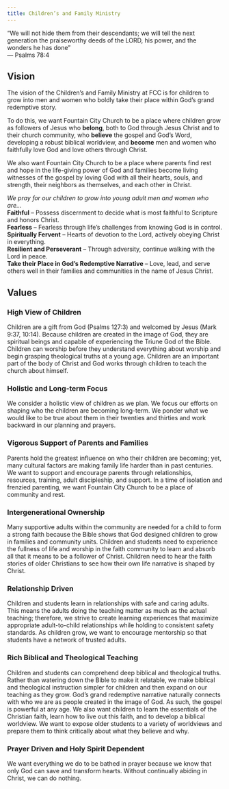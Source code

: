 ```yaml
---
title: Children’s and Family Ministry
---
```


“We will not hide them from their descendants; we will tell the next generation the praiseworthy deeds of the LORD, his power, and the wonders he has done”  
— Psalms 78:4

## Vision

The vision of the Children’s and Family Ministry at FCC is for children to grow into men and women who boldly take their place within God’s grand redemptive story. 

To do this, we want Fountain City Church to be a place where children grow as followers of Jesus who **belong**, both to God through Jesus Christ and to their church community, who **believe** the gospel and God’s Word, developing a robust biblical worldview, and **become** men and women who faithfully love God and love others through Christ. 

We also want Fountain City Church to be a place where parents find rest and hope in the life-giving power of God and  families become living witnesses of the gospel by loving God with all their hearts, souls, and strength, their neighbors as themselves, and each other in Christ.

_We pray for our children to grow into young adult men and women who are…_  
**Faithful** – Possess discernment to decide what is most faithful to Scripture and honors Christ.  
**Fearless** – Fearless through life’s challenges from knowing God is in control.  
**Spiritually Fervent** – Hearts of devotion to the Lord, actively obeying Christ in everything.  
**Resilient and Perseverant** – Through adversity, continue walking with the Lord in peace.  
**Take their Place in God’s Redemptive Narrative** – Love, lead, and serve others well in their families and communities in the name of Jesus Christ.

## Values

### High View of Children

Children are a gift from God (Psalms 127:3) and welcomed by Jesus (Mark 9:37, 10:14). Because children are created in the image of God, they are spiritual beings and capable of experiencing the Triune God of the Bible. Children can worship before they understand everything about worship and begin grasping theological truths at a young age. Children are an important part of the body of Christ and God works through children to teach the church about himself.

### Holistic and Long-term Focus

We consider a holistic view of children as we plan. We focus our efforts on shaping who the children are becoming long-term. We ponder what we would like to be true about them in their twenties and thirties and work backward in our planning and prayers.

### Vigorous Support of Parents and Families

Parents hold the greatest influence on who their children are becoming; yet, many cultural factors are making family life harder than in past centuries. We want to support and encourage parents through relationships, resources, training, adult discipleship, and support. In a time of isolation and frenzied parenting, we want Fountain City Church to be a place of community and rest.

### Intergenerational Ownership

Many supportive adults within the community are needed for a child to form a strong faith because the Bible shows that God designed children to grow in families and community units. Children and students need to experience the fullness of life and worship in the faith community to learn and absorb all that it means to be a follower of Christ. Children need to hear the faith stories of older Christians to see how their own life narrative is shaped by Christ.

### Relationship Driven

Children and students learn in relationships with safe and caring adults. This means the adults doing the teaching matter as much as the actual teaching; therefore, we strive to create learning experiences that maximize appropriate adult-to-child relationships while holding to consistent safety standards. As children grow, we want to encourage mentorship so that students have a network of trusted adults.

### Rich Biblical and Theological Teaching

Children and students can comprehend deep biblical and theological truths. Rather than watering down the Bible to make it relatable, we make biblical and theological instruction simpler for children and then expand on our teaching as they grow. God’s grand redemptive narrative naturally connects with who we are as people created in the image of God. As such, the gospel is powerful at any age. We also want children to learn the essentials of the Christian faith, learn how to live out this faith, and to develop a biblical worldview. We want to expose older students to a variety of worldviews and prepare them to think critically about what they believe and why.

### Prayer Driven and Holy Spirit Dependent

We want everything we do to be bathed in prayer because we know that only God can save and transform hearts. Without continually abiding in Christ, we can do nothing.
